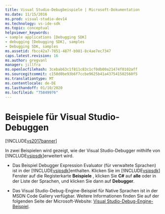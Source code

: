 ```yaml
---
title: Visual Studio-Debugbeispiele | Microsoft-Dokumentation
ms.date: 11/15/2016
ms.prod: visual-studio-dev14
ms.technology: vs-ide-sdk
ms.topic: conceptual
helpviewer_keywords:
- sample applications [Debugging SDK]
- debugging [Debugging SDK], samples
- Debugging SDK, samples
ms.assetid: fbcc42a7-7851-487f-b981-8c4ae7ec7347
caps.latest.revision: 16
ms.author: gregvanl
manager: jillfra
ms.openlocfilehash: 3cebab63c1f811c83c1cf0db00a21474f0102aff
ms.sourcegitcommit: c150d0be93b6f7ccbe9625b41a437541502560f5
ms.translationtype: MT
ms.contentlocale: de-DE
ms.lasthandoff: 01/10/2020
ms.locfileid: "75849976"
---
```

# <a name="visual-studio-debugging-samples"></a>Beispiele für Visual Studio-Debuggen
[!INCLUDE[vs2017banner](../../includes/vs2017banner.md)]

In zwei Beispielen wird gezeigt, wie der Visual Studio-Debugger mithilfe von [!INCLUDE[vsipsdk](../../includes/vsipsdk-md.md)]erweitert wird.  
  
- Das Beispiel Debugger Expression Evaluator (für verwaltete Sprachen) ist in der [!INCLUDE[vsipsdk](../../includes/vsipsdk-md.md)]enthalten. Klicken Sie im [!INCLUDE[vsipsdk](../../includes/vsipsdk-md.md)] Fenster auf die Registerkarte **Beispiele** , klicken Sie **C#** auf **alle** oder in der Liste der Sprachen, und klicken Sie dann auf **Debugger**.  
  
- Das Visual Studio-Debug-Engine-Beispiel für Native Sprachen ist in der MSDN Code Gallery verfügbar. Weitere Informationen finden Sie auf der folgenden Seite der Microsoft-Website: [Visual Studio-Debug-Engine-Beispiel](https://docs.microsoft.com/samples/browse/?redirectedfrom=MSDN-samples).

